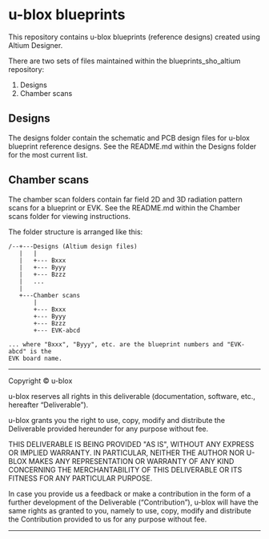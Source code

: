 # u-blox blueprints

This repository contains u-blox blueprints (reference designs) created using
Altium Designer.

There are two sets of files maintained within the blueprints_sho_altium
repository:
1. Designs
2. Chamber scans

## Designs
The designs folder contain the schematic and PCB design files for u-blox blueprint
reference designs. See the README.md within the Designs folder for the most
current list.

## Chamber scans
The chamber scan folders contain far field 2D and 3D radiation pattern scans
for a blueprint or EVK. See the README.md within the Chamber scans folder for
viewing instructions.

The folder structure is arranged like this:
```
/--+---Designs (Altium design files)
   |   |
   |   +--- Bxxx
   |   +--- Byyy
   |   +--- Bzzz
   |   ...
   |
   +---Chamber scans
       |
       +--- Bxxx
       +--- Byyy
       +--- Bzzz
       +--- EVK-abcd

... where "Bxxx", "Byyy", etc. are the blueprint numbers and "EVK-abcd" is the 
EVK board name.
```

---------------------------------------------------------------------------------
Copyright © u-blox

u-blox reserves all rights in this deliverable (documentation, software, etc.,
hereafter “Deliverable”).

u-blox grants you the right to use, copy, modify and distribute the Deliverable
provided hereunder for any purpose without fee.

THIS DELIVERABLE IS BEING PROVIDED "AS IS", WITHOUT ANY EXPRESS OR IMPLIED
WARRANTY. IN PARTICULAR, NEITHER THE AUTHOR NOR U-BLOX MAKES ANY REPRESENTATION
OR WARRANTY OF ANY KIND CONCERNING THE MERCHANTABILITY OF THIS DELIVERABLE
OR ITS FITNESS FOR ANY PARTICULAR PURPOSE.

In case you provide us a feedback or make a contribution in the form of a
further development of the Deliverable (“Contribution”), u-blox will have the
same rights as granted to you, namely to use, copy, modify and distribute the
Contribution provided to us for any purpose without fee.

---------------------------------------------------------------------------------
